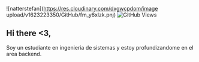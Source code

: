 ![natterstefan](https://res.cloudinary.com/dxgwcpdom/image upload/v1623223350/GitHub/fm_y6xlzk.pnj)
![GitHub Views](https://github.com/Bryxxnnbrok)
## Hi there <3,
Soy un estudiante en ingenieria de sistemas y estoy profundizandome en el area backend.
